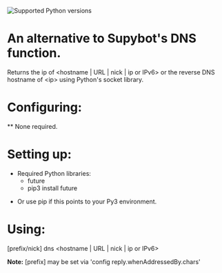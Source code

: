 ![Supported Python versions](https://img.shields.io/badge/python-2.7%2C%203.4%2C%203.5%2C%203.6-blue.svg)
# An alternative to Supybot's DNS function.
Returns the ip of <hostname | URL | nick | ip or IPv6> or the reverse DNS hostname of \<ip\> using Python's socket library.

Configuring:
===========

** None required.

Setting up:
==========

* Required Python libraries:
    - future
    * pip3 install future
- Or use pip if this points to your Py3 environment.

Using:
=====

[prefix/nick] dns <hostname | URL | nick | ip or IPv6>

**Note:** [prefix] may be set via 'config reply.whenAddressedBy.chars'
